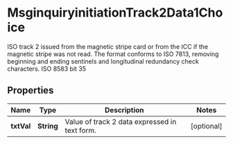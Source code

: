 

# MsginquiryinitiationTrack2Data1Choice

ISO track 2 issued from the magnetic stripe card or from the ICC if the magnetic stripe was not read. The format  conforms to ISO 7813, removing beginning and ending sentinels and longitudinal redundancy check characters.   ISO 8583 bit 35

## Properties

| Name | Type | Description | Notes |
|------------ | ------------- | ------------- | -------------|
|**txtVal** | **String** | Value of track 2 data expressed in text form. |  [optional] |




